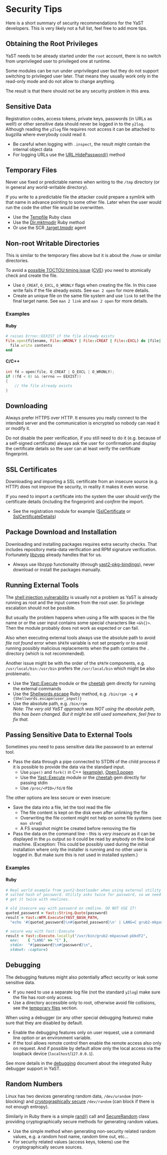 # Security Tips

Here is a short summary of security recommendations for the YaST developers.
This is very likely not a full list, feel free to add more tips.

## Obtaining the Root Privileges

YaST needs to be already started under the `root` account, there is no switch
from unprivileged user to privileged one at runtime.

Some modules can be run under unprivileged user but they do not support switching
to privileged user later. That means they usually work only in the read-only
mode and do not allow to change anything.

The result is that there should not be any security problem in this area.

## Sensitive Data

Registration codes, access tokens, private keys, passwords (in URLs as well!)
or other sensitive data should never be logged in to the `y2log`. Although
reading the `y2log` file requires root access it can be attached to bugzilla
where everybody could read it.

- Be careful when logging with `.inspect`, the result might contain the internal
  object data
- For logging URLs use the [URL.HidePassword()](
  https://github.com/yast/yast-yast2/blob/5762181d62762816a73fc040362c1efb5d97deed/library/types/src/modules/URL.rb#L613)
  method

## Temporary Files

Never use fixed or predictable names when writing to the `/tmp` directory
(or in general any world-writable directory).

If you write to a predictable file the attacker could prepare a symlink with
that name in advance pointing to some other file. Later when the user would
run the code the other file would be overwritten.

- Use the [Tempfile](
  https://ruby-doc.org/stdlib-2.2.2/libdoc/tempfile/rdoc/Tempfile.html
  ) Ruby class
- Use the [Dir.mktmpdir](
  https://ruby-doc.org/stdlib-2.2.2/libdoc/tmpdir/rdoc/Dir.html#method-c-mktmpdir
  ) Ruby method
- Or use the SCR [.target.tmpdir](
  https://github.com/yast/yast-core/blob/a0f511c66fd64382a1267f8151129d8b3ced7366/doc/systemagent.md#tmpdir
  ) agent

## Non-root Writable Directories

This is similar to the temporary files above but it is about the `/home`
or similar directories.

To avoid a [possible TOCTOU timing issue](https://en.wikipedia.org/wiki/Time_of_check_to_time_of_use)
([CVE](https://cwe.mitre.org/data/definitions/367.html)) you need to
atomically check and create the file.

- Use `O_CREAT`, `O_EXCL`, `O_WRONLY` flags when creating the file. In this case
  write fails if the file already exists. See `man 2 open` for more details.
- Create an unique file on the same file system and use `link` to set the
  the final target name. See `man 2 link` and `man 2 open` for more details.

### Examples

#### Ruby
```ruby
# raises Errno::EEXIST if the file already exists
File.open(filename, File::WRONLY | File::CREAT | File::EXCL) do |file|
  file.write contents
end
```

#### C/C++
```cpp
int fd = open(file, O_CREAT | O_EXCL | O_WRONLY);
if ((fd < 0) && (errno == EEXIST))
{
    // the file already exists
}
```


## Downloading

Always prefer HTTPS over HTTP. It ensures you really connect to the intended
server and the communication is encrypted so nobody can read it or modify it.

Do not disable the peer verification, if you still need to do it (e.g.
because of a self-signed certificate) always ask the user for confirmation
and display the certificate details so the user can at least verify the
certificate fingerprint.

## SSL Certificates

Downloading and importing a SSL certificate from an insecure source (e.g. HTTP)
does not improve the security, in reality it makes it even worse.

If you need to import a certificate into the system the user should *verify* the
certificate details (including the fingerprint) and *confirm* the import.

- See the registration module for example ([SslCertificate](
  https://github.com/yast/yast-registration/blob/327ab34c020a89f8b7e3f4bff55deea82e457237/src/lib/registration/ssl_certificate.rb#L11)
  or [SslCertificateDetails](
  https://github.com/yast/yast-registration/blob/327ab34c020a89f8b7e3f4bff55deea82e457237/src/lib/registration/ssl_certificate_details.rb#L11))

## Package Download and Installation

Downloading and installing packages requires extra security checks.
That includes repository meta-data verification and RPM signature verification.
Fortunately [libzypp](https://github.com/openSUSE/libzypp/) already handles
that for us.

- Always use libzypp functionality (through [yast2-pkg-bindings](
  https://github.com/yast/yast-pkg-bindings/)), never download or install the
  packages manually.

## Running External Tools

The [shell injection vulnerability](
https://en.wikipedia.org/wiki/Code_injection#Shell_injection) is usually not
a problem as YaST is already running as root and the input comes from the root
user. So privilege escalation should not be possible.

But usually the problem happens when using a file with spaces in the file name or
or the user input contains some special characters like `<&%{}>`. Then the module
probably does not work as expected or can fail.

Also when executing external tools always use the absolute path to avoid
*file not found* error when `$PATH` variable is not set properly or to avoid
running possibly malicious replacements when the path contains the `.` directory
(which is not recommended).

Another issue might be with the order of the `$PATH` components, e.g.
`/usr/local/bin:/usr/bin` prefers the `/usr/local/bin` which might be also
problematic.
 
- Use the [Yast::Execute](
  https://github.com/yast/yast-yast2/blob/master/library/system/src/lib/yast2/execute.rb
  ) module or the [cheetah](https://github.com/openSUSE/cheetah) gem directly
  for running the external commands
- Use the [Shellwords.escape](
  http://ruby-doc.org/stdlib-2.2.0/libdoc/shellwords/rdoc/Shellwords.html)
  Ruby method, e.g. `/bin/rpm -q #{Shellwords.escape(user_input)}`
- Use the absolute path, e.g. `/bin/rpm`  
  *Note: The very old YaST approach was NOT using the absolute path, this has
  been changed. But it might be still used somewhere, feel free to fix that.*


## Passing Sensitive Data to External Tools

Sometimes you need to pass sensitive data like password to an external tool.

* Pass the data through a pipe connected to STDIN of the child process if it is
  possible to provide the data via the standard input.
    - Use `pipe()` and `fork()` in C++ ([example](
      https://github.com/openSUSE/libstorage/blob/250089268d1b58da8bbf330e42c3f059986d7b28/storage/Utils/SystemCmd.cc#L226)),
      [Open3.popen](http://ruby-doc.org/stdlib-2.2.0/libdoc/open3/rdoc/Open3.html#method-c-popen3)
    - Use the [Yast::Execute](
      https://github.com/yast/yast-yast2/blob/master/library/system/src/lib/yast2/execute.rb
      ) module or the [cheetah](https://github.com/openSUSE/cheetah) gem directly
      for passing stdin
    - Use `/proc/<PID>/fd/0` file

The other options are less secure or even insecure:

* Save the data into a file, let the tool read the file
    - The file content is kept on the disk even after unlinking the file
    - Overwriting the file content might not help on some file systems (see `man shred`)
    - A FS snapshot might be created before removing the file
* Pass the data on the command line - this is *very insecure* as it can be displayed
  in the `ps` output so it could be read by anybody on the local machine.
  (Exception: This could be possibly used during the initial installation where only the
  installer is running and no other user is logged in. But make sure this is not
  used in installed system.)

### Examples

#### Ruby
```ruby
# Real world example from yast2-bootloader when using external utility to get
# salted hash of password. Utility asks twice for password, so we need to
# get it twice with newlines.

# old insecure way with password on cmdline. DO NOT USE IT!
quoted_password = Yast::String.Quote(password)
result = Yast::WFM.Execute(YAST_BASH_PATH,
  "echo '#{quoted_password}\n#{quoted_password}\n' | LANG=C grub2-mkpasswd-pbkdf2")

# secure way with Yast::Execute
result = Yast::Execute.locally("/usr/bin/grub2-mkpasswd-pbkdf2",
  env:    { "LANG" => "C" },
  stdin:  "#{password}\n#{password}\n",
  stdout: :capture)
```

## Debugging

The debugging features might also potentially affect security or leak some
sensitive data.

- If you need to use a separate log file (not the standard `y2log`) make sure
  the file has root-only access.
- Use a directory accessible only to root, otherwise avoid file collisions,
  see the [temporary files](#temporary-files) section.

When using a debugger (or any other special debugging features) make sure that
they are disabled by default.

- Enable the debugging features only on user request, use a command line
  option or an environment variable.
- If the tool allows remote control then enable the remote access also only
  on request. And if possible by default allow only the local access via the
  loopback device (`localhost`/`127.0.0.1`).

See more details in the [debugging](./debugging) document about the integrated
Ruby debugger support in YaST.


## Random Numbers

Linux has two devices generating random data, `/dev/urandom` (non-blocking) and
[cryptographically secure](
https://en.wikipedia.org/wiki/Cryptographically_secure_pseudorandom_number_generator
) `/dev/random` (can block if there is not enough entropy).

Similarly in Ruby there is a simple [rand()](
https://ruby-doc.org/core-2.2.0/Random.html#method-c-rand) call and
[SecureRandom](
https://ruby-doc.org/stdlib-2.2.0/libdoc/securerandom/rdoc/SecureRandom.html)
class providing cryptographically secure methods for generating random values.

- Use the simple method when generating non-security related random values,
  e.g. a random host name, random time out, etc...
- For security related values (access keys, tokens) use the cryptographically
  secure sources.

